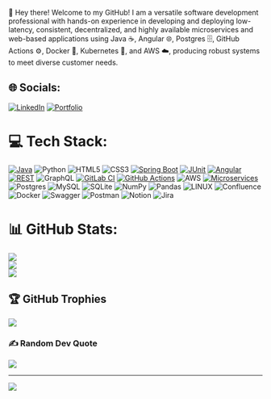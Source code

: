 👋 Hey there! Welcome to my GitHub!
I am a versatile software development professional with hands-on experience in developing and deploying low-latency, consistent, decentralized, and highly available microservices and web-based applications using Java ☕️, Angular 🌐, Postgres 🗄️, GitHub Actions ⚙️, Docker 🐳, Kubernetes 🚀, and AWS ☁️, producing robust systems to meet diverse customer needs.


## 🌐 Socials:
[![LinkedIn](https://img.shields.io/badge/LinkedIn-%230077B5.svg?logo=linkedin&logoColor=white)](https://www.linkedin.com/in/shubham-chikhalkar-738066109)
[![Portfolio](https://img.shields.io/badge/Portfolio-%E2%9C%A8-9cf?style=plastic)](https://chikhalkarshubham.netlify.app/)

# 💻 Tech Stack:
[![Java](https://img.shields.io/badge/java-%E2%98%95-007396?style=plastic&logo=java&logoColor=white)](https://www.java.com)
![Python](https://img.shields.io/badge/python-3670A0?style=plastic&logo=python&logoColor=ffdd54)
![HTML5](https://img.shields.io/badge/html5-%23E34F26.svg?style=plastic&logo=html5&logoColor=white)
![CSS3](https://img.shields.io/badge/css3-%231572B6.svg?style=plastic&logo=css3&logoColor=white)
[![Spring Boot](https://img.shields.io/badge/spring%20boot-6DB33F?style=plastic&logo=spring-boot&logoColor=white)](https://spring.io/projects/spring-boot)
[![JUnit](https://img.shields.io/badge/JUnit-25A162?style=plastic&logo=java&logoColor=white)](https://junit.org/junit5/)
[![Angular](https://img.shields.io/badge/angular-DD0031?style=plastic&logo=angular&logoColor=white)](https://angular.io)
[![REST](https://img.shields.io/badge/REST-005571?style=plastic&logo=rest&logoColor=white)](https://restfulapi.net)
![GraphQL](https://img.shields.io/badge/GraphQL-E10098?style=plastic&logo=graphql&logoColor=white)
[![GitLab CI](https://img.shields.io/badge/GitLab%20CI-FC6D26?style=plastic&logo=gitlab&logoColor=white)](https://about.gitlab.com/stages-devops-lifecycle/continuous-integration/)
[![GitHub Actions](https://img.shields.io/badge/GitHub%20Actions-2088FF?style=plastic&logo=github-actions&logoColor=white)](https://github.com/features/actions)
![AWS](https://img.shields.io/badge/AWS-%23FF9900.svg?style=plastic&logo=amazon-aws&logoColor=white)
[![Microservices](https://img.shields.io/badge/Microservices-0078D4?style=plastic&logo=architect&logoColor=white)](https://microservices.io)
![Postgres](https://img.shields.io/badge/postgres-%23316192.svg?style=plastic&logo=postgresql&logoColor=white)
![MySQL](https://img.shields.io/badge/mysql-%2300f.svg?style=plastic&logo=mysql&logoColor=white)
![SQLite](https://img.shields.io/badge/sqlite-%2307405e.svg?style=plastic&logo=sqlite&logoColor=white)
![NumPy](https://img.shields.io/badge/numpy-%23013243.svg?style=plastic&logo=numpy&logoColor=white)
![Pandas](https://img.shields.io/badge/pandas-%23150458.svg?style=plastic&logo=pandas&logoColor=white)
![LINUX](https://img.shields.io/badge/Linux-FCC624?style=plastic&logo=linux&logoColor=black)
![Confluence](https://img.shields.io/badge/confluence-%23172BF4.svg?style=plastic&logo=confluence&logoColor=white)
![Docker](https://img.shields.io/badge/docker-%230db7ed.svg?style=plastic&logo=docker&logoColor=white)
![Swagger](https://img.shields.io/badge/-Swagger-%23Clojure?style=plastic&logo=swagger&logoColor=white)
![Postman](https://img.shields.io/badge/Postman-FF6C37?style=plastic&logo=postman&logoColor=white)
![Notion](https://img.shields.io/badge/Notion-%23000000.svg?style=plastic&logo=notion&logoColor=white)
![Jira](https://img.shields.io/badge/jira-%230A0FFF.svg?style=plastic&logo=jira&logoColor=white)


# 📊 GitHub Stats:
![](https://github-readme-stats.vercel.app/api?username=ChikhalkarS&theme=dark&hide_border=false&include_all_commits=true)<br/>
![](https://github-readme-streak-stats.herokuapp.com/?user=ChikhalkarS&theme=dark&hide_border=false)<br/>
![](https://github-readme-stats.vercel.app/api/top-langs/?username=ChikhalkarS&theme=dark&hide_border=false&include_all_commits=true&count_private=true&layout=compact)

## 🏆 GitHub Trophies
![](https://github-profile-trophy.vercel.app/?username=ChikhalkarS&theme=darkhub&no-frame=false&no-bg=false&margin-w=4)

### ✍️ Random Dev Quote
![](https://quotes-github-readme.vercel.app/api?type=horizontal&theme=dark)


---
[![](https://visitcount.itsvg.in/api?id=ChikhalkarS&icon=2&color=0)](https://visitcount.itsvg.in)

<!-- Proudly created with GPRM ( https://gprm.itsvg.in ) -->
    
